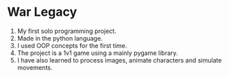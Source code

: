 # War Legacy
1. My first solo programming project.
2. Made in the python language.
3. I used OOP concepts for the first time.
4. The project is a 1v1 game using a mainly pygame library.
5. I have also learned to process images, animate characters and simulate movements.



